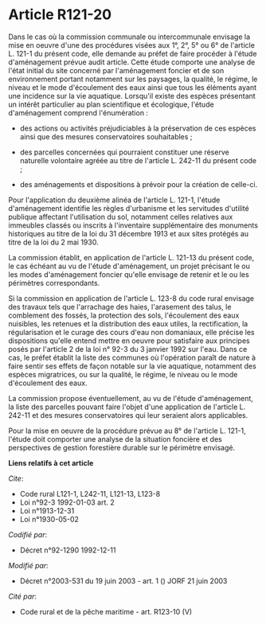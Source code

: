 # Article R121-20

Dans le cas où la commission communale ou intercommunale envisage la mise en oeuvre d'une des procédures visées aux 1°, 2°,
5° ou 6° de l'article L. 121-1 du présent code, elle demande au préfet de faire procéder à l'étude d'aménagement prévue audit
article. Cette étude comporte une analyse de l'état initial du site concerné par l'aménagement foncier et de son
environnement portant notamment sur les paysages, la qualité, le régime, le niveau et le mode d'écoulement des eaux ainsi que
tous les éléments ayant une incidence sur la vie aquatique. Lorsqu'il existe des espèces présentant un intérêt particulier au
plan scientifique et écologique, l'étude d'aménagement comprend l'énumération :

- des actions ou activités préjudiciables à la préservation de ces espèces ainsi que des mesures conservatoires
souhaitables ;

- des parcelles concernées qui pourraient constituer une réserve naturelle volontaire agréée au titre de l'article L. 242-11
du présent code ;

- des aménagements et dispositions à prévoir pour la création de celle-ci.

Pour l'application du deuxième alinéa de l'article L. 121-1, l'étude d'aménagement identifie les règles d'urbanisme et les
servitudes d'utilité publique affectant l'utilisation du sol, notamment celles relatives aux immeubles classés ou inscrits à
l'inventaire supplémentaire des monuments historiques au titre de la loi du 31 décembre 1913 et aux sites protégés au titre
de la loi du 2 mai 1930.

La commission établit, en application de l'article L. 121-13 du présent code, le cas échéant au vu de l'étude d'aménagement,
un projet précisant le ou les modes d'aménagement foncier qu'elle envisage de retenir et le ou les périmètres correspondants.

Si la commission en application de l'article L. 123-8 du code rural envisage des travaux tels que l'arrachage des haies,
l'arasement des talus, le comblement des fossés, la protection des sols, l'écoulement des eaux nuisibles, les retenues et la
distribution des eaux utiles, la rectification, la régularisation et le curage des cours d'eau non domaniaux, elle précise
les dispositions qu'elle entend mettre en oeuvre pour satisfaire aux principes posés par l'article 2 de la loi n° 92-3 du 3
janvier 1992 sur l'eau. Dans ce cas, le préfet établit la liste des communes où l'opération paraît de nature à faire sentir
ses effets de façon notable sur la vie aquatique, notamment des espèces migratrices, ou sur la qualité, le régime, le niveau
ou le mode d'écoulement des eaux.

La commission propose éventuellement, au vu de l'étude d'aménagement, la liste des parcelles pouvant faire l'objet d'une
application de l'article L. 242-11 et des mesures conservatoires qui leur seraient alors applicables.

Pour la mise en oeuvre de la procédure prévue au 8° de l'article L. 121-1, l'étude doit comporter une analyse de la situation
foncière et des perspectives de gestion forestière durable sur le périmètre envisagé.

**Liens relatifs à cet article**

_Cite_:

  - Code rural L121-1, L242-11, L121-13, L123-8
  - Loi n°92-3 1992-01-03 art. 2
  - Loi n°1913-12-31
  - Loi n°1930-05-02

_Codifié par_:

  - Décret n°92-1290 1992-12-11

_Modifié par_:

  - Décret n°2003-531 du 19 juin 2003 - art. 1 () JORF 21 juin 2003

_Cité par_:

  - Code rural et de la pêche maritime - art. R123-10 (V)
